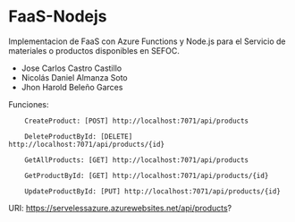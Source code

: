 # FaaS-Nodejs

Implementacion de FaaS con Azure Functions y Node.js para el Servicio de materiales o productos disponibles en SEFOC.

- Jose Carlos Castro Castillo
- Nicolás Daniel Almanza Soto
- Jhon Harold Beleño Garces

Funciones:

        CreateProduct: [POST] http://localhost:7071/api/products

        DeleteProductById: [DELETE] http://localhost:7071/api/products/{id}

        GetAllProducts: [GET] http://localhost:7071/api/products

        GetProductById: [GET] http://localhost:7071/api/products/{id}

        UpdateProductById: [PUT] http://localhost:7071/api/products/{id}


URI: https://servelessazure.azurewebsites.net/api/products?
